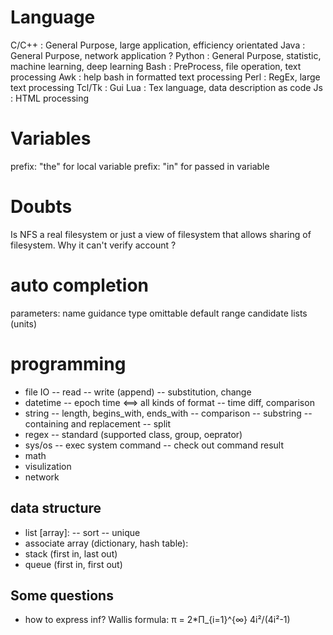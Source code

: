 # Language
C/C++	: General Purpose, large application, efficiency orientated
Java	: General Purpose, network application ?
Python	: General Purpose, statistic, machine learning, deep learning
Bash	: PreProcess, file operation, text processing
Awk	: help bash in formatted text processing
Perl	: RegEx, large text processing
Tcl/Tk	: Gui
Lua	: Tex language, data description as code
Js	: HTML processing

# Variables
prefix: "the" for local variable
prefix: "in" for passed in variable

# Doubts
Is NFS a real filesystem or just a view of filesystem that allows sharing of filesystem. Why it can't verify account ?
# auto completion
parameters:
    name
    guidance
    type
    omittable
    default
    range
    candidate lists (units)


# programming 
* file IO 
    -- read
    -- write (append)
    -- substitution, change
* datetime
    -- epoch time <==> all kinds of format
    -- time diff, comparison
* string
    -- length, begins_with, ends_with
    -- comparison
    -- substring
    -- containing and replacement
    -- split
* regex
    -- standard (supported class, group, oeprator)
* sys/os
    -- exec system command
    -- check out command result
* math
* visulization
* network

## data structure
* list [array]: 
    -- sort
    -- unique
* associate array (dictionary, hash table):
* stack (first in, last out)
* queue (first in, first out)


## Some questions
* how to express inf?
    Wallis formula: π = 2*Π_{i=1}^{∞} 4i²/(4i²-1)
